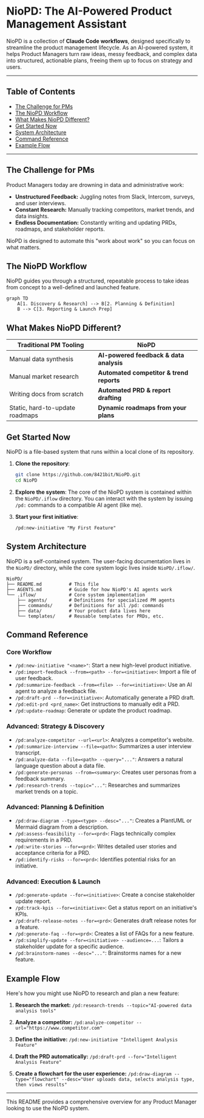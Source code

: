 # NioPD: The AI-Powered Product Management Assistant

NioPD is a collection of **Claude Code workflows**, designed specifically to streamline the product management lifecycle. As an AI-powered system, it helps Product Managers turn raw ideas, messy feedback, and complex data into structured, actionable plans, freeing them up to focus on strategy and users.

---

## Table of Contents

- [The Challenge for PMs](#the-challenge-for-pms)
- [The NioPD Workflow](#the-niopd-workflow)
- [What Makes NioPD Different?](#what-makes-niopd-different)
- [Get Started Now](#get-started-now)
- [System Architecture](#system-architecture)
- [Command Reference](#command-reference)
- [Example Flow](#example-flow)

---

## The Challenge for PMs

Product Managers today are drowning in data and administrative work:
- **Unstructured Feedback:** Juggling notes from Slack, Intercom, surveys, and user interviews.
- **Constant Research:** Manually tracking competitors, market trends, and data insights.
- **Endless Documentation:** Constantly writing and updating PRDs, roadmaps, and stakeholder reports.

NioPD is designed to automate this "work about work" so you can focus on what matters.

## The NioPD Workflow

NioPD guides you through a structured, repeatable process to take ideas from concept to a well-defined and launched feature.

```mermaid
graph TD
    A[1. Discovery & Research] --> B[2. Planning & Definition]
    B --> C[3. Reporting & Launch Prep]
```

## What Makes NioPD Different?

| Traditional PM Tooling | NioPD |
|------------------------|----------------------|
| Manual data synthesis | **AI-powered feedback & data analysis** |
| Manual market research | **Automated competitor & trend reports** |
| Writing docs from scratch | **Automated PRD & report drafting** |
| Static, hard-to-update roadmaps | **Dynamic roadmaps from your plans** |

## Get Started Now

NioPD is a file-based system that runs within a local clone of its repository.

1.  **Clone the repository**:
    ```bash
    git clone https://github.com/8421bit/NioPD.git
    cd NioPD
    ```

2.  **Explore the system**:
    The core of the NioPD system is contained within the `NioPD/.iflow` directory. You can interact with the system by issuing `/pd:` commands to a compatible AI agent (like me).

3.  **Start your first initiative**:
    ```
    /pd:new-initiative "My First Feature"
    ```

## System Architecture

NioPD is a self-contained system. The user-facing documentation lives in the `NioPD/` directory, while the core system logic lives inside `NioPD/.iflow/`.

```
NioPD/
├── README.md          # This file
├── AGENTS.md          # Guide for how NioPD's AI agents work
└── .iflow/            # Core system implementation
    ├── agents/        # Definitions for specialized PM agents
    ├── commands/      # Definitions for all /pd: commands
    ├── data/          # Your product data lives here
    └── templates/     # Reusable templates for PRDs, etc.
```

## Command Reference

### Core Workflow
- `/pd:new-initiative "<name>"`: Start a new high-level product initiative.
- `/pd:import-feedback --from=<path> --for=<initiative>`: Import a file of user feedback.
- `/pd:summarize-feedback --from=<file> --for=<initiative>`: Use an AI agent to analyze a feedback file.
- `/pd:draft-prd --for=<initiative>`: Automatically generate a PRD draft.
- `/pd:edit-prd <prd_name>`: Get instructions to manually edit a PRD.
- `/pd:update-roadmap`: Generate or update the product roadmap.

### Advanced: Strategy & Discovery
- `/pd:analyze-competitor --url=<url>`: Analyzes a competitor's website.
- `/pd:summarize-interview --file=<path>`: Summarizes a user interview transcript.
- `/pd:analyze-data --file=<path> --query="..."`: Answers a natural language question about a data file.
- `/pd:generate-personas --from=<summary>`: Creates user personas from a feedback summary.
- `/pd:research-trends --topic="..."`: Researches and summarizes market trends on a topic.

### Advanced: Planning & Definition
- `/pd:draw-diagram --type=<type> --desc="..."`: Creates a PlantUML or Mermaid diagram from a description.
- `/pd:assess-feasibility --for=<prd>`: Flags technically complex requirements in a PRD.
- `/pd:write-stories --for=<prd>`: Writes detailed user stories and acceptance criteria for a PRD.
- `/pd:identify-risks --for=<prd>`: Identifies potential risks for an initiative.

### Advanced: Execution & Launch
- `/pd:generate-update --for=<initiative>`: Create a concise stakeholder update report.
- `/pd:track-kpis --for=<initiative>`: Get a status report on an initiative's KPIs.
- `/pd:draft-release-notes --for=<prd>`: Generates draft release notes for a feature.
- `/pd:generate-faq --for=<prd>`: Creates a list of FAQs for a new feature.
- `/pd:simplify-update --for=<initiative> --audience=...`: Tailors a stakeholder update for a specific audience.
- `/pd:brainstorm-names --desc="..."`: Brainstorms names for a new feature.

## Example Flow

Here's how you might use NioPD to research and plan a new feature:

1.  **Research the market:**
    `/pd:research-trends --topic="AI-powered data analysis tools"`

2.  **Analyze a competitor:**
    `/pd:analyze-competitor --url="https://www.competitor.com"`

3.  **Define the initiative:**
    `/pd:new-initiative "Intelligent Analysis Feature"`

4.  **Draft the PRD automatically:**
    `/pd:draft-prd --for="Intelligent Analysis Feature"`

5.  **Create a flowchart for the user experience:**
    `/pd:draw-diagram --type="flowchart" --desc="User uploads data, selects analysis type, then views results"`

---
This README provides a comprehensive overview for any Product Manager looking to use the NioPD system.
